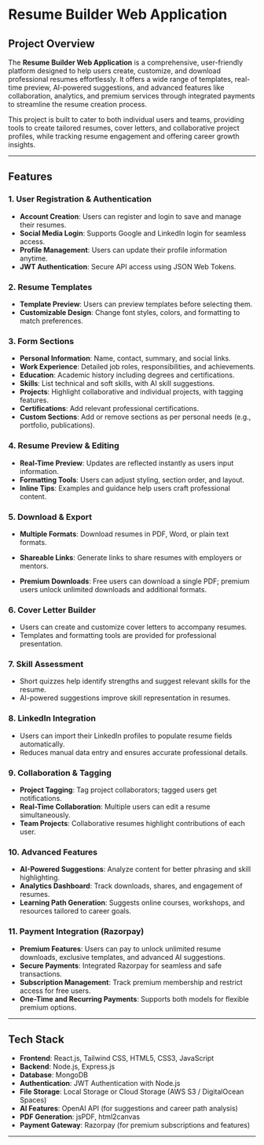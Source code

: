 # Resume Builder Web Application

## Project Overview
The **Resume Builder Web Application** is a comprehensive, user-friendly platform designed to help users create, customize, and download professional resumes effortlessly. It offers a wide range of templates, real-time preview, AI-powered suggestions, and advanced features like collaboration, analytics, and premium services through integrated payments to streamline the resume creation process.  

This project is built to cater to both individual users and teams, providing tools to create tailored resumes, cover letters, and collaborative project profiles, while tracking resume engagement and offering career growth insights.

---

## Features

### 1. User Registration & Authentication
- **Account Creation**: Users can register and login to save and manage their resumes.
- **Social Media Login**: Supports Google and LinkedIn login for seamless access.
- **Profile Management**: Users can update their profile information anytime.
- **JWT Authentication**: Secure API access using JSON Web Tokens.

### 2. Resume Templates
- **Template Preview**: Users can preview templates before selecting them.
- **Customizable Design**: Change font styles, colors, and formatting to match preferences.

### 3. Form Sections
- **Personal Information**: Name, contact, summary, and social links.
- **Work Experience**: Detailed job roles, responsibilities, and achievements.
- **Education**: Academic history including degrees and certifications.
- **Skills**: List technical and soft skills, with AI skill suggestions.
- **Projects**: Highlight collaborative and individual projects, with tagging features.
- **Certifications**: Add relevant professional certifications.
- **Custom Sections**: Add or remove sections as per personal needs (e.g., portfolio, publications).

### 4. Resume Preview & Editing
- **Real-Time Preview**: Updates are reflected instantly as users input information.
- **Formatting Tools**: Users can adjust styling, section order, and layout.
- **Inline Tips**: Examples and guidance help users craft professional content.

### 5. Download & Export
- **Multiple Formats**: Download resumes in PDF, Word, or plain text formats.

- **Shareable Links**: Generate links to share resumes with employers or mentors.
- **Premium Downloads**: Free users can download a single PDF; premium users unlock unlimited downloads and additional formats.

### 6. Cover Letter Builder
- Users can create and customize cover letters to accompany resumes.
- Templates and formatting tools are provided for professional presentation.

### 7. Skill Assessment
- Short quizzes help identify strengths and suggest relevant skills for the resume.
- AI-powered suggestions improve skill representation in resumes.

### 8. LinkedIn Integration
- Users can import their LinkedIn profiles to populate resume fields automatically.
- Reduces manual data entry and ensures accurate professional details.

### 9. Collaboration & Tagging
- **Project Tagging**: Tag project collaborators; tagged users get notifications.
- **Real-Time Collaboration**: Multiple users can edit a resume simultaneously.
- **Team Projects**: Collaborative resumes highlight contributions of each user.

### 10. Advanced Features
- **AI-Powered Suggestions**: Analyze content for better phrasing and skill highlighting.
- **Analytics Dashboard**: Track downloads, shares, and engagement of resumes.
- **Learning Path Generation**: Suggests online courses, workshops, and resources tailored to career goals.

### 11. Payment Integration (Razorpay)
- **Premium Features**: Users can pay to unlock unlimited resume downloads, exclusive templates, and advanced AI suggestions.
- **Secure Payments**: Integrated Razorpay for seamless and safe transactions.
- **Subscription Management**: Track premium membership and restrict access for free users.
- **One-Time and Recurring Payments**: Supports both models for flexible premium options.

---

## Tech Stack
- **Frontend**: React.js, Tailwind CSS, HTML5, CSS3, JavaScript
- **Backend**: Node.js, Express.js
- **Database**: MongoDB 
- **Authentication**: JWT Authentication with Node.js
- **File Storage**: Local Storage or Cloud Storage (AWS S3 / DigitalOcean Spaces)
- **AI Features**: OpenAI API (for suggestions and career path analysis)
- **PDF Generation**: jsPDF, html2canvas
- **Payment Gateway**: Razorpay (for premium subscriptions and features)

---
